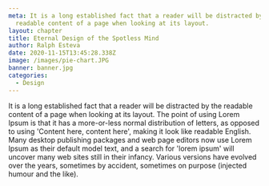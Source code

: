```yaml
---
meta: It is a long established fact that a reader will be distracted by the
  readable content of a page when looking at its layout.
layout: chapter
title: Eternal Design of the Spotless Mind
author: Ralph Esteva
date: 2020-11-15T13:45:28.338Z
image: /images/pie-chart.JPG
banner: banner.jpg
categories:
  - Design
---
```


It is a long established fact that a reader will be distracted by the readable content of a page when looking at its layout. The point of using Lorem Ipsum is that it has a more-or-less normal distribution of letters, as opposed to using 'Content here, content here', making it look like readable English. Many desktop publishing packages and web page editors now use Lorem Ipsum as their default model text, and a search for 'lorem ipsum' will uncover many web sites still in their infancy. Various versions have evolved over the years, sometimes by accident, sometimes on purpose (injected humour and the like).